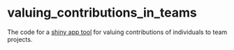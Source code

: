 # valuing_contributions_in_teams

The code for a [shiny app tool](https://owenpetchey.shinyapps.io/valuing_contributions_in_teams/) for valuing contributions of individuals to team projects.
